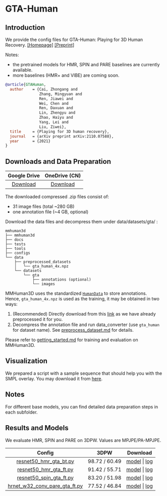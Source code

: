 # GTA-Human

## Introduction

We provide the config files for GTA-Human: Playing for 3D Human Recovery.
[[Homepage]](https://caizhongang.github.io/projects/GTA-Human/)
[[Preprint]](https://arxiv.org/abs/2110.07588)

Notes:
- the pretrained models for HMR, SPIN and PARE baselines are currently available.
- more baselines (HMR+ and VIBE) are coming soon.

```BibTeX
@article{GTAHuman,
  author    = {Cai, Zhongang and
               Zhang, Mingyuan and
               Ren, Jiawei and
               Wei, Chen and
               Ren, Daxuan and
               Lin, Zhengyu and
               Zhao, Haiyu and
               Yang, Lei and
               Liu, Ziwei},
  title     = {Playing for 3D human recovery},
  journal   = {arXiv preprint arXiv:2110.07588},
  year      = {2021}
}
```

## Downloads and Data Preparation

| Google Drive | OneDrive (CN) |
|:------:|:-------:|
|[Download](https://drive.google.com/drive/folders/1-vaWuFkYRNyFj1ONaCrYr009KNitHAqA?usp=sharing)|[Download](https://pjlab-my.sharepoint.cn/:f:/g/personal/openmmlab_pjlab_org_cn/EjT3W_PHhApGvDB0geyC_g0BoBPK0tZfLVATnecU_bJl1A?e=rm3tSe)|

The downloaded compressed .zip files consist of:
- 31 image files (total ~280 GB)
- one annotation file (~4 GB, optional)

Download the data files and decompress them under data/datasets/gta/ :

```text
mmhuman3d
├── mmhuman3d
├── docs
├── tests
├── tools
├── configs
└── data
    ├── preprocessed_datasets
    │   └── gta_human_4x.npz  
    └── datasets
        └── gta
            ├── annotations (optional)
            └── images
```

MMHuman3D uses the standardized [`HumanData`](../../docs/human_data.md) to store annotations.  
Hence, `gta_human_4x.npz` is used as the training, it may be obtained in two ways:
1. (Recommended) Directly download from this [link](https://openmmlab-share.oss-cn-hangzhou.aliyuncs.com/mmhuman3d/datasets/gta_human_4x.npz?versionId=CAEQRBiBgIDzq.n4jhgiIDJkZDU4OWU5MWEzYzQ5ZjA4ZjJiN2IwNjUzN2FmMTJl)
   as we have already preprocessed it for you.
2. Decompress the annotation file and run data_converter (use `gta_human` for dataset name).
   See [preprocess_dataset.md](../../docs/preprocess_dataset.md) for details.

Please refer to [getting_started.md](../../docs/getting_started.md) for training and evaluation on MMHuman3D.

## Visualization

We prepared a script with a sample sequence that should help you with the SMPL overlay. 
You may download it from [here](https://drive.google.com/file/d/11osPM67KiQN6NbdJo3plcgNoPNxfJ_j7/view?usp=share_link).

## Notes

For different base models, you can find detailed data preparation steps in each subfolder.

## Results and Models

We evaluate HMR, SPIN and PARE on 3DPW. Values are MPJPE/PA-MPJPE.

| Config | 3DPW    | Download |
|:------:|:-------:|:------:|
| [resnet50_hmr_gta_bt.py](hmr/resnet50_hmr_gta_bt.py) | 98.72 / 60.49 | [model](https://openmmlab-share.oss-cn-hangzhou.aliyuncs.com/mmhuman3d/models/gta_human/resnet50_hmr_gta_bt-aa643b97_20220416.pth?versionId=CAEQLxiBgIDa4qHFgRgiIGUwNWJjZGFjMDE0OTRjYTg5MjI4MjcyZjI2YTVhMjli) &#124; [log](https://openmmlab-share.oss-cn-hangzhou.aliyuncs.com/mmhuman3d/models/gta_human/resnet50_hmr_gta_bt.log?versionId=CAEQLxiBgMCN4qHFgRgiIGZkNjJhMWY0YjFhODQxMGY5NTdmNjBhYTUwZDI3MmJj) |
| [resnet50_hmr_gta_ft.py](hmr/resnet50_hmr_gta_ft.py) | 91.42 / 55.71 | [model](https://openmmlab-share.oss-cn-hangzhou.aliyuncs.com/mmhuman3d/models/gta_human/resnet50_hmr_gta_ft-f444e49c_20220416.pth?versionId=CAEQLxiBgMD04aHFgRgiIDg0YTExY2IzNWFmMjQ3MTc5NDFjY2MyNWU4MmM5Mzcz) &#124; [log](https://openmmlab-share.oss-cn-hangzhou.aliyuncs.com/mmhuman3d/models/gta_human/resnet50_hmr_gta_ft.log?versionId=CAEQLxiBgID936HFgRgiIDAwMDM5NDlkM2MyNzQxYTE4ZTgzZDc3ZGE4NTJlZTVh) |
| [resnet50_spin_gta_ft.py](spin/resnet50_spin_gta_ft.py) | 83.20 / 51.98 | [model](https://openmmlab-share.oss-cn-hangzhou.aliyuncs.com/mmhuman3d/models/gta_human/resnet50_spin_gta_ft/resnet50_spin_gta_ft-2538df81_20220708.pth?versionId=CAEQRBiBgICJxdjujhgiIGQwMTcwOGI5YzdlMTQ1ZjVhYzRhNWZkOTVhY2U3NjFm) &#124; [log](https://openmmlab-share.oss-cn-hangzhou.aliyuncs.com/mmhuman3d/models/gta_human/resnet50_spin_gta_ft/resnet50_spin_gta_ft.log?versionId=CAEQRBiBgMCHrdfujhgiIGRhZDA4NjY0NDBmNDRkMGRhMWRmODZlMzM1YmRiNzRj) |
| [hrnet_w32_conv_pare_gta_ft.py](pare/hrnet_w32_conv_pare_gta_ft.py) | 77.52 / 46.84 | [model](https://openmmlab-share.oss-cn-hangzhou.aliyuncs.com/mmhuman3d/models/gta_human/hrnet_w32_conv_pare_gta_ft/hrnet_w32_conv_pare_gta_ft-838829bc_20220708.pth?versionId=CAEQRBiBgMDRxNjujhgiIGY3ZmUzMjUzZjJhNjQ2MTg5ODNjMWFlNTJmMGJhMmFh) &#124; [log](https://openmmlab-share.oss-cn-hangzhou.aliyuncs.com/mmhuman3d/models/gta_human/hrnet_w32_conv_pare_gta_ft/hrnet_w32_conv_pare_gta_ft.log?versionId=CAEQRBiBgICjxdfujhgiIGZiZDFmMmI1YWI0MzQyZjM4MmQ2MjZiYzY5OGQ5ODk1) |

